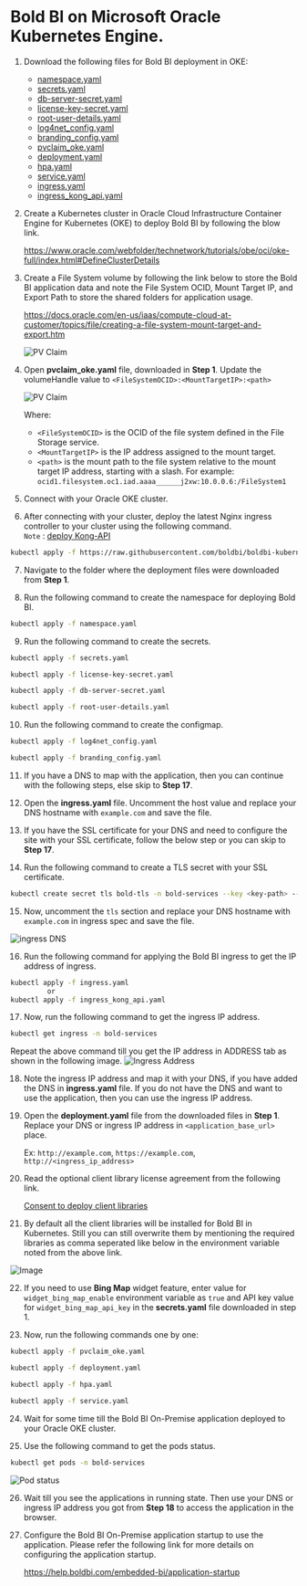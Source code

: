 # Bold BI on Microsoft Oracle Kubernetes Engine.

1. Download the following files for Bold BI deployment in OKE:

    * [namespace.yaml](https://raw.githubusercontent.com/boldbi/boldbi-kubernetes/v7.9.50/deploy/namespace.yaml)
    * [secrets.yaml](https://raw.githubusercontent.com/boldbi/boldbi-kubernetes/v7.9.50/deploy/secrets.yaml)
    * [db-server-secret.yaml](https://raw.githubusercontent.com/boldbi/boldbi-kubernetes/v7.9.50/deploy/db-server-secret.yaml)
    * [license-key-secret.yaml](https://raw.githubusercontent.com/boldbi/boldbi-kubernetes/v7.9.50/deploy/license-key-secret.yaml)
    * [root-user-details.yaml](https://raw.githubusercontent.com/boldbi/boldbi-kubernetes/v7.9.50/deploy/root-user-details.yaml)
    * [log4net_config.yaml](https://raw.githubusercontent.com/boldbi/boldbi-kubernetes/v7.9.50/deploy/log4net_config.yaml)
    * [branding_config.yaml](https://raw.githubusercontent.com/boldbi/boldbi-kubernetes/v7.9.50/deploy/branding_config.yaml)
    * [pvclaim_oke.yaml](https://raw.githubusercontent.com/boldbi/boldbi-kubernetes/v7.9.50/deploy/pvclaim_oke.yaml)
    * [deployment.yaml](https://raw.githubusercontent.com/boldbi/boldbi-kubernetes/v7.9.50/deploy/deployment.yaml)
    * [hpa.yaml](https://raw.githubusercontent.com/boldbi/boldbi-kubernetes/v7.9.50/deploy/hpa.yaml)
    * [service.yaml](https://raw.githubusercontent.com/boldbi/boldbi-kubernetes/v7.9.50/deploy/service.yaml)
    * [ingress.yaml](https://raw.githubusercontent.com/boldbi/boldbi-kubernetes/v7.9.50/deploy/ingress.yaml)
    * [ingress_kong_api.yaml](https://raw.githubusercontent.com/boldbi/boldbi-kubernetes/v7.9.50/deploy/ingress_kong_api.yaml)

2. Create a Kubernetes cluster in Oracle Cloud Infrastructure Container Engine for Kubernetes (OKE) to deploy Bold BI by following the blow link.

   https://www.oracle.com/webfolder/technetwork/tutorials/obe/oci/oke-full/index.html#DefineClusterDetails

3. Create a File System volume by following the link below to store the Bold BI application data and note the File System OCID, Mount Target IP, and Export Path to store the shared folders for application usage.

    https://docs.oracle.com/en-us/iaas/compute-cloud-at-customer/topics/file/creating-a-file-system-mount-target-and-export.htm

    ![PV Claim](images/oke_filesystem.png)


4. Open **pvclaim_oke.yaml** file, downloaded in **Step 1**. Update the volumeHandle value to `<FileSystemOCID>:<MountTargetIP>:<path>`

    ![PV Claim](images/oke_pvclaim.png)

    Where:
    - `<FileSystemOCID>` is the OCID of the file system defined in the File Storage service.
    - `<MountTargetIP>` is the IP address assigned to the mount target.
    - `<path>` is the mount path to the file system relative to the mount target IP address, starting with a slash. For example: `ocid1.filesystem.oc1.iad.aaaa______j2xw:10.0.0.6:/FileSystem1`

5. Connect with your Oracle OKE  cluster.

6. After connecting with your cluster, deploy the latest Nginx ingress controller to your cluster using the following command.<br>
`Note` : [deploy Kong-API](https://docs.konghq.com/kubernetes-ingress-controller/latest/install/helm/?install=oss#main)

```sh
kubectl apply -f https://raw.githubusercontent.com/boldbi/boldbi-kubernetes/main/deploy/nignx-deploy.yaml
```

7. Navigate to the folder where the deployment files were downloaded from **Step 1**.

8. Run the following command to create the namespace for deploying Bold BI.

```sh
kubectl apply -f namespace.yaml
```

9. Run the following command to create the secrets.

```sh
kubectl apply -f secrets.yaml

kubectl apply -f license-key-secret.yaml

kubectl apply -f db-server-secret.yaml

kubectl apply -f root-user-details.yaml
```

10. Run the following command to create the configmap.

```sh
kubectl apply -f log4net_config.yaml

kubectl apply -f branding_config.yaml
```

11. If you have a DNS to map with the application, then you can continue with the following steps, else skip to **Step 17**. 

12. Open the **ingress.yaml** file. Uncomment the host value and replace your DNS hostname with `example.com` and save the file.

13. If you have the SSL certificate for your DNS and need to configure the site with your SSL certificate, follow the below step or you can skip to **Step 17**.

14. Run the following command to create a TLS secret with your SSL certificate.

```sh
kubectl create secret tls bold-tls -n bold-services --key <key-path> --cert <certificate-path>
```

15. Now, uncomment the `tls` section and replace your DNS hostname with `example.com` in ingress spec and save the file.

![ingress DNS](images/ingress_yaml.png)

16. Run the following command for applying the Bold BI ingress to get the IP address of ingress.

```sh
kubectl apply -f ingress.yaml
         or
kubectl apply -f ingress_kong_api.yaml
```

17. Now, run the following command to get the ingress IP address.

```sh
kubectl get ingress -n bold-services
```
Repeat the above command till you get the IP address in ADDRESS tab as shown in the following image.
![Ingress Address](images/ingress_address.png) 

18. Note the ingress IP address and map it with your DNS, if you have added the DNS in **ingress.yaml** file. If you do not have the DNS and want to use the application, then you can use the ingress IP address.

19. Open the **deployment.yaml** file from the downloaded files in **Step 1**. Replace your DNS or ingress IP address in `<application_base_url>` place.
    
    Ex:  `http://example.com`, `https://example.com`, `http://<ingress_ip_address>`

20. Read the optional client library license agreement from the following link.

    [Consent to deploy client libraries](../docs/consent-to-deploy-client-libraries.md)

21. By default all the client libraries will be installed for Bold BI in Kubernetes. Still you can still overwrite them by mentioning the required libraries as comma seperated like below in the environment variable noted from the above link.

<img src="images/deployment_yaml.png" alt="Image" style="display: block; margin: 0 auto" />

22. If you need to use **Bing Map** widget feature, enter value for `widget_bing_map_enable` environment variable as `true` and API key value for `widget_bing_map_api_key` in the **secrets.yaml** file downloaded in step 1.


23. Now, run the following commands one by one:

```sh
kubectl apply -f pvclaim_oke.yaml
```

```sh
kubectl apply -f deployment.yaml
```

```sh
kubectl apply -f hpa.yaml
```

```sh
kubectl apply -f service.yaml
```

24. Wait for some time till the Bold BI On-Premise application deployed to your Oracle OKE  cluster.

25. Use the following command to get the pods status.

```sh
kubectl get pods -n bold-services
```
![Pod status](images/pod_status.png) 

26. Wait till you see the applications in running state. Then use your DNS or ingress IP address you got from **Step 18** to access the application in the browser.

27.	Configure the Bold BI On-Premise application startup to use the application. Please refer the following link for more details on configuring the application startup.
    
    https://help.boldbi.com/embedded-bi/application-startup
